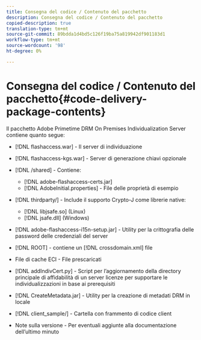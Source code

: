 ```yaml
---
title: Consegna del codice / Contenuto del pacchetto
description: Consegna del codice / Contenuto del pacchetto
copied-description: true
translation-type: tm+mt
source-git-commit: 89bdda1d4bd5c126f19ba75a819942df901183d1
workflow-type: tm+mt
source-wordcount: '98'
ht-degree: 0%

---
```



# Consegna del codice / Contenuto del pacchetto{#code-delivery-package-contents}

Il pacchetto Adobe Primetime DRM On Premises Individualization Server contiene quanto segue:

* [!DNL flashaccess.war] - Il server di individuazione
* [!DNL flashaccess-kgs.war] - Server di generazione chiavi opzionale
* [!DNL /shared] - Contiene:

   * [!DNL adobe-flashaccess-certs.jar]
   * [!DNL AdobeInitial.properties] - File delle proprietà di esempio

* [!DNL thirdparty/] - Include il supporto Crypto-J come librerie native:

   * [!DNL libjsafe.so] (Linux)
   * [!DNL jsafe.dll] (Windows)

* [!DNL adobe-flashaccess-i15n-setup.jar] - Utility per la crittografia delle password delle credenziali del server
* [!DNL ROOT] - contiene un  [!DNL crossdomain.xml] file

* File di cache ECI - File prescaricati
* [!DNL addIndivCert.py] - Script per l’aggiornamento della directory principale di affidabilità di un server licenze per supportare le individualizzazioni in base ai prerequisiti
* [!DNL CreateMetadata.jar] - Utility per la creazione di metadati DRM in locale
* [!DNL client_sample/] - Cartella con frammento di codice client
* Note sulla versione - Per eventuali aggiunte alla documentazione dell’ultimo minuto


